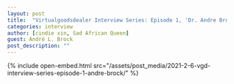 ```yaml
---
layout: post
title:  "Virtualgoodsdealer Interview Series: Episode 1, 'Dr. Andre Brock Hops on the Bannedwagon'"
categories: interview
author: [cindie xin, Sad African Queen]
guest: André L. Brock
post_description: ""  
---
```


{% include open-embed.html src="/assets/post_media/2021-2-6-vgd-interview-series-episode-1-andre-brock/" %}  

